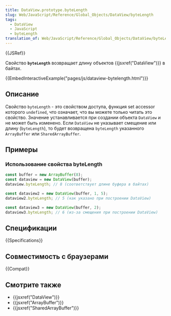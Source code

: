 ```yaml
---
title: DataView.prototype.byteLength
slug: Web/JavaScript/Reference/Global_Objects/DataView/byteLength
tags:
  - DataView
  - JavaScript
  - byteLength
translation_of: Web/JavaScript/Reference/Global_Objects/DataView/byteLength
---
```


{{JSRef}}

Свойство **`byteLength`** возвращает длину объектов {{jsxref("DataView")}} в байтах.

{{EmbedInteractiveExample("pages/js/dataview-bytelength.html")}}

## Описание

Свойство `byteLength` - это свойством доступа, функция set accessor которого `undefined`, что означает, что вы можете только читать это свойство. Значение устанавливается при создании объекта `DataView` и не может быть изменено. Если `DataView` не указывает смещение или длину (`byteLength`), то будет возвращена `byteLength` указанного `ArrayBuffer` или `SharedArrayBuffer`.

## Примеры

### Использование свойства byteLength

```js
const buffer = new ArrayBuffer(8);
const dataview = new DataView(buffer);
dataview.byteLength; // 8 (соответствует длине буфера в байтах)

const dataview2 = new DataView(buffer, 1, 5);
dataview2.byteLength; // 5 (как указано при построении DataView)

const dataview3 = new DataView(buffer, 2);
dataview3.byteLength; // 6 (из-за смещения при построении DataView)
```

## Спецификации

{{Specifications}}

## Совместимость с браузерами

{{Compat}}

## Смотрите также

- {{jsxref("DataView")}}
- {{jsxref("ArrayBuffer")}}
- {{jsxref("SharedArrayBuffer")}}
